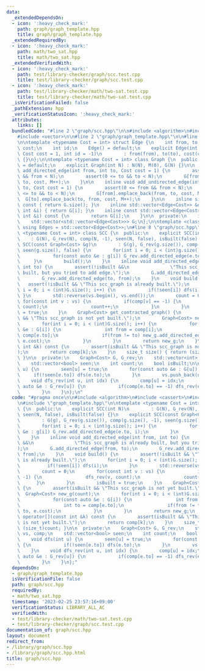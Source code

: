 ```yaml
---
data:
  _extendedDependsOn:
  - icon: ':heavy_check_mark:'
    path: graph/graph_template.hpp
    title: graph/graph_template.hpp
  _extendedRequiredBy:
  - icon: ':heavy_check_mark:'
    path: math/two_sat.hpp
    title: math/two_sat.hpp
  _extendedVerifiedWith:
  - icon: ':heavy_check_mark:'
    path: test/library-checker/graph/scc.test.cpp
    title: test/library-checker/graph/scc.test.cpp
  - icon: ':heavy_check_mark:'
    path: test/library-checker/math/two-sat.test.cpp
    title: test/library-checker/math/two-sat.test.cpp
  _isVerificationFailed: false
  _pathExtension: hpp
  _verificationStatusIcon: ':heavy_check_mark:'
  attributes:
    links: []
  bundledCode: "#line 2 \"graph/scc.hpp\"\n\n#include <algorithm>\n#include <cassert>\n\
    #include <vector>\n\n#line 2 \"graph/graph_template.hpp\"\n\n#line 5 \"graph/graph_template.hpp\"\
    \n\ntemplate <typename Cost = int> struct Edge {\n    int from, to;\n    Cost\
    \ cost;\n    int id;\n    Edge() = default;\n    explicit Edge(int from, int to,\
    \ Cost cost = 1, int id = -1)\n        : from(from), to(to), cost(cost), id(id)\
    \ {}\n};\n\ntemplate <typename Cost = int> class Graph {\n  public:\n    Graph()\
    \ = default;\n    explicit Graph(int N) : N(N), M(0), G(N) {}\n\n    inline void\
    \ add_directed_edge(int from, int to, Cost cost = 1) {\n        assert(0 <= from\
    \ && from < N);\n        assert(0 <= to && to < N);\n        G[from].emplace_back(from,\
    \ to, cost, M++);\n    }\n\n    inline void add_undirected_edge(int from, int\
    \ to, Cost cost = 1) {\n        assert(0 <= from && from < N);\n        assert(0\
    \ <= to && to < N);\n        G[from].emplace_back(from, to, cost, M);\n      \
    \  G[to].emplace_back(to, from, cost, M++);\n    }\n\n    inline size_t size()\
    \ const { return G.size(); }\n    inline std::vector<Edge<Cost>> &operator[](const\
    \ int &i) { return G[i]; }\n    inline const std::vector<Edge<Cost>> &operator[](const\
    \ int &i) const {\n        return G[i];\n    }\n\n  private:\n    int N, M;\n\
    \    std::vector<std::vector<Edge<Cost>>> G;\n};\n\ntemplate <class Cost = int>\
    \ using Edges = std::vector<Edge<Cost>>;\n#line 8 \"graph/scc.hpp\"\n\ntemplate\
    \ <typename Cost = int> class SCC {\n  public:\n    explicit SCC(int N)\n    \
    \    : G(N), G_rev(N), comp(N, -1), seen(N, false), isBuilt(false) {}\n    explicit\
    \ SCC(const Graph<Cost> &g)\n        : G(g), G_rev(g.size()), comp(g.size(), -1),\
    \ seen(g.size(), false) {\n        for(int i = 0; i < (int)g.size(); i++) {\n\
    \            for(const auto &e : g[i]) G_rev.add_directed_edge(e.to, i);\n   \
    \     }\n        build();\n    }\n    inline void add_directed_edge(int from,\
    \ int to) {\n        assert(!isBuilt &&\n               \"This scc_graph is already\
    \ built, but you tried to add edge.\");\n        G.add_directed_edge(from, to);\n\
    \        G_rev.add_directed_edge(to, from);\n    }\n    void build() {\n     \
    \   assert(!isBuilt && \"This scc_graph is already built.\");\n        for(int\
    \ i = 0; i < (int)G.size(); i++) {\n            if(!seen[i]) dfs(i);\n       \
    \ }\n        std::reverse(vs.begin(), vs.end());\n        count = 0;\n       \
    \ for(const int v : vs) {\n            if(comp[v] == -1) {\n                dfs_rev(v,\
    \ count);\n                count++;\n            }\n        }\n        isBuilt\
    \ = true;\n    }\n    Graph<Cost> get_contracted_graph() {\n        assert(isBuilt\
    \ && \"This scc_graph is not yet built.\");\n        Graph<Cost> new_g(count);\n\
    \        for(int i = 0; i < (int)G.size(); i++) {\n            for(const auto\
    \ &e : G[i]) {\n                int from = comp[i];\n                int to =\
    \ comp[e.to];\n                if(from != to) new_g.add_directed_edge(from, to,\
    \ e.cost);\n            }\n        }\n        return new_g;\n    }\n    int operator[](const\
    \ int &k) const {\n        assert(isBuilt && \"This scc_graph is not yet built.\"\
    );\n        return comp[k];\n    }\n    size_t size() { return (size_t)count;\
    \ }\n\n  private:\n    Graph<Cost> G, G_rev;\n    std::vector<int> vs, comp;\n\
    \    std::vector<bool> seen;\n    int count;\n    bool isBuilt;\n\n    void dfs(int\
    \ u) {\n        seen[u] = true;\n        for(const auto &e : G[u]) {\n       \
    \     if(!seen[e.to]) dfs(e.to);\n        }\n        vs.push_back(u);\n    }\n\
    \    void dfs_rev(int u, int idx) {\n        comp[u] = idx;\n        for(const\
    \ auto &e : G_rev[u]) {\n            if(comp[e.to] == -1) dfs_rev(e.to, idx);\n\
    \        }\n    }\n};\n"
  code: "#pragma once\n\n#include <algorithm>\n#include <cassert>\n#include <vector>\n\
    \n#include \"graph_template.hpp\"\n\ntemplate <typename Cost = int> class SCC\
    \ {\n  public:\n    explicit SCC(int N)\n        : G(N), G_rev(N), comp(N, -1),\
    \ seen(N, false), isBuilt(false) {}\n    explicit SCC(const Graph<Cost> &g)\n\
    \        : G(g), G_rev(g.size()), comp(g.size(), -1), seen(g.size(), false) {\n\
    \        for(int i = 0; i < (int)g.size(); i++) {\n            for(const auto\
    \ &e : g[i]) G_rev.add_directed_edge(e.to, i);\n        }\n        build();\n\
    \    }\n    inline void add_directed_edge(int from, int to) {\n        assert(!isBuilt\
    \ &&\n               \"This scc_graph is already built, but you tried to add edge.\"\
    );\n        G.add_directed_edge(from, to);\n        G_rev.add_directed_edge(to,\
    \ from);\n    }\n    void build() {\n        assert(!isBuilt && \"This scc_graph\
    \ is already built.\");\n        for(int i = 0; i < (int)G.size(); i++) {\n  \
    \          if(!seen[i]) dfs(i);\n        }\n        std::reverse(vs.begin(), vs.end());\n\
    \        count = 0;\n        for(const int v : vs) {\n            if(comp[v] ==\
    \ -1) {\n                dfs_rev(v, count);\n                count++;\n      \
    \      }\n        }\n        isBuilt = true;\n    }\n    Graph<Cost> get_contracted_graph()\
    \ {\n        assert(isBuilt && \"This scc_graph is not yet built.\");\n      \
    \  Graph<Cost> new_g(count);\n        for(int i = 0; i < (int)G.size(); i++) {\n\
    \            for(const auto &e : G[i]) {\n                int from = comp[i];\n\
    \                int to = comp[e.to];\n                if(from != to) new_g.add_directed_edge(from,\
    \ to, e.cost);\n            }\n        }\n        return new_g;\n    }\n    int\
    \ operator[](const int &k) const {\n        assert(isBuilt && \"This scc_graph\
    \ is not yet built.\");\n        return comp[k];\n    }\n    size_t size() { return\
    \ (size_t)count; }\n\n  private:\n    Graph<Cost> G, G_rev;\n    std::vector<int>\
    \ vs, comp;\n    std::vector<bool> seen;\n    int count;\n    bool isBuilt;\n\n\
    \    void dfs(int u) {\n        seen[u] = true;\n        for(const auto &e : G[u])\
    \ {\n            if(!seen[e.to]) dfs(e.to);\n        }\n        vs.push_back(u);\n\
    \    }\n    void dfs_rev(int u, int idx) {\n        comp[u] = idx;\n        for(const\
    \ auto &e : G_rev[u]) {\n            if(comp[e.to] == -1) dfs_rev(e.to, idx);\n\
    \        }\n    }\n};"
  dependsOn:
  - graph/graph_template.hpp
  isVerificationFile: false
  path: graph/scc.hpp
  requiredBy:
  - math/two_sat.hpp
  timestamp: '2023-02-25 23:57:16+09:00'
  verificationStatus: LIBRARY_ALL_AC
  verifiedWith:
  - test/library-checker/math/two-sat.test.cpp
  - test/library-checker/graph/scc.test.cpp
documentation_of: graph/scc.hpp
layout: document
redirect_from:
- /library/graph/scc.hpp
- /library/graph/scc.hpp.html
title: graph/scc.hpp
---
```

